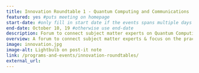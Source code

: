 ```yaml
---
title: Innovation Roundtable 1 - Quantum Computing and Communications
featured: yes #puts meeting on homepage
start-date: #only fill in start date if the events spans multiple days
end-date: October 10, 19 #otherwise use end-date
description: Forum to connect subject matter experts on Quantum Computing and Communications.
overview: A forum to connect subject matter experts & focus on the practical applications of innovative technologies in the Federal Government. Held at GSA from 1-3pm and limited to 20 RSVPs.
image: innovation.jpg
image-alt: Lightbulb on post-it note
link: /programs-and-events/innovation-roundtables/
external_url: 
---
```

